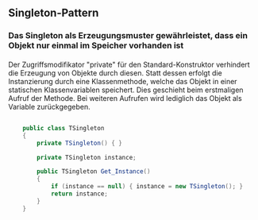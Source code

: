 ## Singleton-Pattern

### Das Singleton als Erzeugungsmuster gewährleistet, dass ein Objekt nur einmal im Speicher vorhanden ist

####
Der Zugriffsmodifikator "private" für den Standard-Konstruktor verhindert die Erzeugung von Objekte durch diesen.
Statt dessen erfolgt die Instanzierung durch eine Klassenmethode, welche das Objekt in einer statischen Klassenvariablen speichert. 
Dies geschieht beim erstmaligen Aufruf der Methode. Bei weiteren Aufrufen wird lediglich das Objekt als Variable zurückgegeben.

```csharp

    public class TSingleton
    {
        private TSingleton() { }

        private TSingleton instance;

        public TSingleton Get_Instance()
        {
            if (instance == null) { instance = new TSingleton(); }
            return instance;
        }
    }
```
